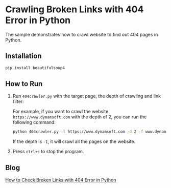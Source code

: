 # Crawling Broken Links with 404 Error in Python
The sample demonstrates how to crawl website to find out 404 pages in Python.

## Installation

```bash
pip install beautifulsoup4
```

## How to Run
1. Run `404crawler.py` with the target page, the depth of crawling and link filter:

    For example, if you want to crawl the website `https://www.dynamsoft.com` with the depth of 2, you can run the following command:

    ```bash
    python 404crawler.py -l https://www.dynamsoft.com -d 2 -f www.dynamsoft.com
    ```

    If the depth is `-1`, it will crawl all the pages on the website.

2. Press `ctrl+c` to stop the program.

## Blog
[How to Check Broken Links with 404 Error in Python][1]

[1]:https://www.dynamsoft.com/codepool/python-check-broken-links-404.html
